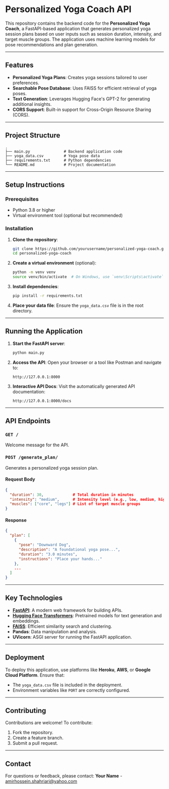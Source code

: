 
# Personalized Yoga Coach API

This repository contains the backend code for the **Personalized Yoga Coach**, a FastAPI-based application that generates personalized yoga session plans based on user inputs such as session duration, intensity, and target muscle groups. The application uses machine learning models for pose recommendations and plan generation.

---

## Features

- **Personalized Yoga Plans**: Creates yoga sessions tailored to user preferences.
- **Searchable Pose Database**: Uses FAISS for efficient retrieval of yoga poses.
- **Text Generation**: Leverages Hugging Face's GPT-2 for generating additional insights.
- **CORS Support**: Built-in support for Cross-Origin Resource Sharing (CORS).

---

## Project Structure

```plaintext
.
├── main.py               # Backend application code
├── yoga_data.csv         # Yoga pose data
├── requirements.txt      # Python dependencies
└── README.md             # Project documentation
```

---

## Setup Instructions

### Prerequisites

- Python 3.8 or higher
- Virtual environment tool (optional but recommended)

### Installation

1. **Clone the repository**:
   ```bash
   git clone https://github.com/yourusername/personalized-yoga-coach.git
   cd personalized-yoga-coach
   ```

2. **Create a virtual environment** (optional):
   ```bash
   python -m venv venv
   source venv/bin/activate  # On Windows, use `venv\Scripts\activate`
   ```

3. **Install dependencies**:
   ```bash
   pip install -r requirements.txt
   ```

4. **Place your data file**:
   Ensure the `yoga_data.csv` file is in the root directory.

---

## Running the Application

1. **Start the FastAPI server**:
   ```bash
   python main.py
   ```

2. **Access the API**:
   Open your browser or a tool like Postman and navigate to:
   ```
   http://127.0.0.1:8000
   ```

3. **Interactive API Docs**:
   Visit the automatically generated API documentation:
   ```
   http://127.0.0.1:8000/docs
   ```

---

## API Endpoints

### `GET /`
Welcome message for the API.

### `POST /generate_plan/`
Generates a personalized yoga session plan.

#### Request Body
```json
{
  "duration": 30,             # Total duration in minutes
  "intensity": "medium",      # Intensity level (e.g., low, medium, high)
  "muscles": ["core", "legs"] # List of target muscle groups
}
```

#### Response
```json
{
  "plan": [
    {
      "pose": "Downward Dog",
      "description": "A foundational yoga pose...",
      "duration": "3.0 minutes",
      "instructions": "Place your hands..."
    },
    ...
  ]
}
```

---

## Key Technologies

- **[FastAPI](https://fastapi.tiangolo.com/)**: A modern web framework for building APIs.
- **[Hugging Face Transformers](https://huggingface.co/transformers/)**: Pretrained models for text generation and embeddings.
- **[FAISS](https://github.com/facebookresearch/faiss)**: Efficient similarity search and clustering.
- **Pandas**: Data manipulation and analysis.
- **UVicorn**: ASGI server for running the FastAPI application.

---

## Deployment

To deploy this application, use platforms like **Heroku**, **AWS**, or **Google Cloud Platform**. Ensure that:
- The `yoga_data.csv` file is included in the deployment.
- Environment variables like `PORT` are correctly configured.

---

## Contributing

Contributions are welcome! To contribute:
1. Fork the repository.
2. Create a feature branch.
3. Submit a pull request.

---


## Contact

For questions or feedback, please contact:
**Your Name** - [amirhossein.shahriari@yahoo.com](mailto:amirhossein.shahriari@yahoo.com)
```
